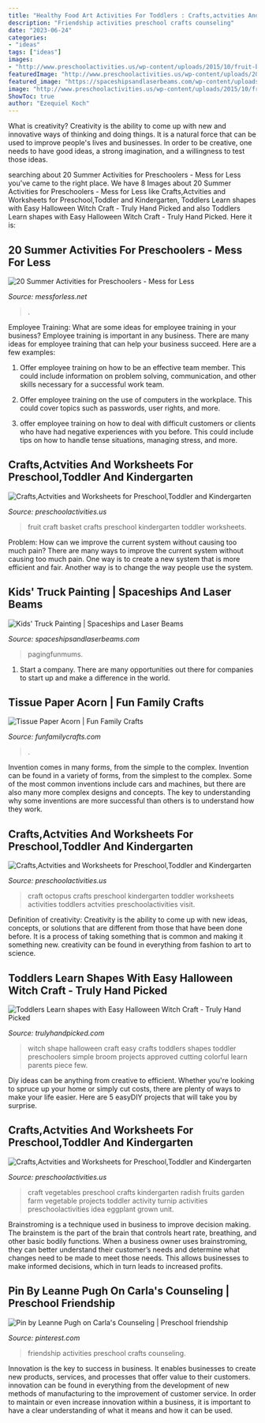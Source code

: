 ```yaml
---
title: "Healthy Food Art Activities For Toddlers : Crafts,actvities And Worksheets For Preschool,toddler And Kindergarten"
description: "Friendship activities preschool crafts counseling"
date: "2023-06-24"
categories:
- "ideas"
tags: ["ideas"]
images:
- "http://www.preschoolactivities.us/wp-content/uploads/2015/10/fruit-basket-craft.jpg"
featuredImage: "http://www.preschoolactivities.us/wp-content/uploads/2015/01/radish-craft.jpg"
featured_image: "https://spaceshipsandlaserbeams.com/wp-content/uploads/2015/09/kids-truck-painting.jpg"
image: "http://www.preschoolactivities.us/wp-content/uploads/2015/10/fruit-basket-craft.jpg"
ShowToc: true
author: "Ezequiel Koch"
---
```



What is creativity?
Creativity is the ability to come up with new and innovative ways of thinking and doing things. It is a natural force that can be used to improve people's lives and businesses. In order to be creative, one needs to have good ideas, a strong imagination, and a willingness to test those ideas.

	

		
searching about 20 Summer Activities for Preschoolers - Mess for Less you've came to the right place. We have 8 Images about 20 Summer Activities for Preschoolers - Mess for Less like Crafts,Actvities and Worksheets for Preschool,Toddler and Kindergarten, Toddlers Learn shapes with Easy Halloween Witch Craft - Truly Hand Picked and also Toddlers Learn shapes with Easy Halloween Witch Craft - Truly Hand Picked. Here it is:
		
    
## 20 Summer Activities For Preschoolers - Mess For Less

<img loading=lazy src="https://www.messforless.net/wp-content/uploads/2016/04/summer-activities-for-preschoolers.jpg" onerror="this.onerror=null;this.src='https://tse1.mm.bing.net/th?id=OIP.zJT4RS2OO9rwzNe0FRHA9wHaKl&amp;pid=15.1';" alt="20 Summer Activities for Preschoolers - Mess for Less">

_Source: messforless.net_

>. 

	

Employee Training: What are some ideas for employee training in your business?
Employee training is important in any business. There are many ideas for employee training that can help your business succeed. Here are a few examples:
1. Offer employee training on how to be an effective team member. This could include information on problem solving, communication, and other skills necessary for a successful work team.

2. Offer employee training on the use of computers in the workplace. This could cover topics such as passwords, user rights, and more.

3. offer employee training on how to deal with difficult customers or clients who have had negative experiences with you before. This could include tips on how to handle tense situations, managing stress, and more.

    
## Crafts,Actvities And Worksheets For Preschool,Toddler And Kindergarten

<img loading=lazy src="http://www.preschoolactivities.us/wp-content/uploads/2015/10/fruit-basket-craft.jpg" onerror="this.onerror=null;this.src='https://tse1.mm.bing.net/th?id=OIP.T59JfJzdh2hl0qa2Gz7zcwHaHa&amp;pid=15.1';" alt="Crafts,Actvities and Worksheets for Preschool,Toddler and Kindergarten">

_Source: preschoolactivities.us_

>fruit craft basket crafts preschool kindergarten toddler worksheets. 

	

Problem: How can we improve the current system without causing too much pain?
There are many ways to improve the current system without causing too much pain. One way is to create a new system that is more efficient and fair. Another way is to change the way people use the system.

    
## Kids&#039; Truck Painting | Spaceships And Laser Beams

<img loading=lazy src="https://spaceshipsandlaserbeams.com/wp-content/uploads/2015/09/kids-truck-painting.jpg" onerror="this.onerror=null;this.src='https://tse3.mm.bing.net/th?id=OIP.hD08tl8emdLauN7QJt-MEwHaKc&amp;pid=15.1';" alt="Kids&#039; Truck Painting | Spaceships and Laser Beams">

_Source: spaceshipsandlaserbeams.com_

>pagingfunmums. 

	

1. Start a company. There are many opportunities out there for companies to start up and make a difference in the world. 

    
## Tissue Paper Acorn | Fun Family Crafts

<img loading=lazy src="https://funfamilycrafts.com/wp-content/uploads/2014/10/77da1a790953cbe581e1e54830af73f5.jpg" onerror="this.onerror=null;this.src='https://tse1.mm.bing.net/th?id=OIP.o0TL_LRWHlacux8Pcha6_AHaJ3&amp;pid=15.1';" alt="Tissue Paper Acorn | Fun Family Crafts">

_Source: funfamilycrafts.com_

>. 

	

Invention comes in many forms, from the simple to the complex.
Invention can be found in a variety of forms, from the simplest to the complex. Some of the most common inventions include cars and machines, but there are also many more complex designs and concepts. The key to understanding why some inventions are more successful than others is to understand how they work.

    
## Crafts,Actvities And Worksheets For Preschool,Toddler And Kindergarten

<img loading=lazy src="http://www.preschoolactivities.us/wp-content/uploads/2016/09/octopus-craft.jpg" onerror="this.onerror=null;this.src='https://tse4.mm.bing.net/th?id=OIP.fHuMb2W2xNb6LnFUpxoIYwHaJ4&amp;pid=15.1';" alt="Crafts,Actvities and Worksheets for Preschool,Toddler and Kindergarten">

_Source: preschoolactivities.us_

>craft octopus crafts preschool kindergarten toddler worksheets activities toddlers actvities preschoolactivities visit. 

	

Definition of creativity:
Creativity is the ability to come up with new ideas, concepts, or solutions that are different from those that have been done before. It is a process of taking something that is common and making it something new. creativity can be found in everything from fashion to art to science.

    
## Toddlers Learn Shapes With Easy Halloween Witch Craft - Truly Hand Picked

<img loading=lazy src="https://trulyhandpicked.com/wp-content/uploads/2019/09/1568653557htldynkeurcadpi-1024x1024.jpg" onerror="this.onerror=null;this.src='https://tse1.mm.bing.net/th?id=OIP.pB8gCDZg93sjD7syh5yxvwHaHa&amp;pid=15.1';" alt="Toddlers Learn shapes with Easy Halloween Witch Craft - Truly Hand Picked">

_Source: trulyhandpicked.com_

>witch shape halloween craft easy crafts toddlers shapes toddler preschoolers simple broom projects approved cutting colorful learn parents piece few. 

	

Diy ideas can be anything from creative to efficient. Whether you're looking to spruce up your home or simply cut costs, there are plenty of ways to make your life easier. Here are 5 easyDIY projects that will take you by surprise.

    
## Crafts,Actvities And Worksheets For Preschool,Toddler And Kindergarten

<img loading=lazy src="http://www.preschoolactivities.us/wp-content/uploads/2015/01/radish-craft.jpg" onerror="this.onerror=null;this.src='https://tse1.mm.bing.net/th?id=OIP.Kmfked8lUtOlulaNHTssRgHaFj&amp;pid=15.1';" alt="Crafts,Actvities and Worksheets for Preschool,Toddler and Kindergarten">

_Source: preschoolactivities.us_

>craft vegetables preschool crafts kindergarten radish fruits garden farm vegetable projects toddler activity turnip activities preschoolactivities idea eggplant grown unit. 

	

Brainstroming is a technique used in business to improve decision making. The brainstem is the part of the brain that controls heart rate, breathing, and other basic bodily functions. When a business owner uses brainstroming, they can better understand their customer’s needs and determine what changes need to be made to meet those needs. This allows businesses to make informed decisions, which in turn leads to increased profits.

    
## Pin By Leanne Pugh On Carla&#039;s Counseling | Preschool Friendship

<img loading=lazy src="https://i.pinimg.com/736x/c3/09/cb/c309cbc6464f10f21f41e6f68950594e.jpg" onerror="this.onerror=null;this.src='https://tse2.mm.bing.net/th?id=OIP.iKtEJk5UgrY8yvt-KO3jQgHaOe&amp;pid=15.1';" alt="Pin by Leanne Pugh on Carla&#039;s Counseling | Preschool friendship">

_Source: pinterest.com_

>friendship activities preschool crafts counseling. 

	

Innovation is the key to success in business. It enables businesses to create new products, services, and processes that offer value to their customers. innovation can be found in everything from the development of new methods of manufacturing to the improvement of customer service. In order to maintain or even increase innovation within a business, it is important to have a clear understanding of what it means and how it can be used.

